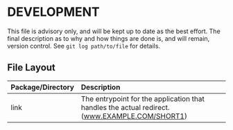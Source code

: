 # DEVELOPMENT


This file is advisory only, and will be kept up to date as the best effort. 
The final description as to why and how things are done is, and will remain, version control. See `git log path/to/file` for details.

## File Layout

| Package/Directory | Description                                                                                   |
|:------------------|:----------------------------------------------------------------------------------------------|
| link              | The entrypoint for the application that handles the actual redirect. (www.EXAMPLE.COM/SHORT1) |